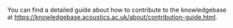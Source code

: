 You can find a detailed guide about how to contribute to the knowledgebase at https://knowledgebase.acoustics.ac.uk/about/contribution-guide.html.
